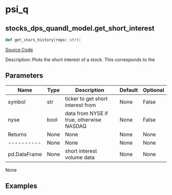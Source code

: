 # psi_q

## stocks_dps_quandl_model.get_short_interest

```python
def get_stars_history(repo: str):
```
[Source Code](https://github.com/OpenBB-finance/OpenBBTerminal/tree/main/openbb_terminal/decorators.py#L17)

Description: Plots the short interest of a stock. This corresponds to the

## Parameters

| Name | Type | Description | Default | Optional |
| ---- | ---- | ----------- | ------- | -------- |
| symbol | str | ticker to get short interest from | None | False |
| nyse | bool | data from NYSE if true, otherwise NASDAQ | None | False |
| Returns | None | None | None | None |
| ---------- | None | None | None | None |
| pd.DataFrame | None | short interest volume data | None | None |

None

## Examples

